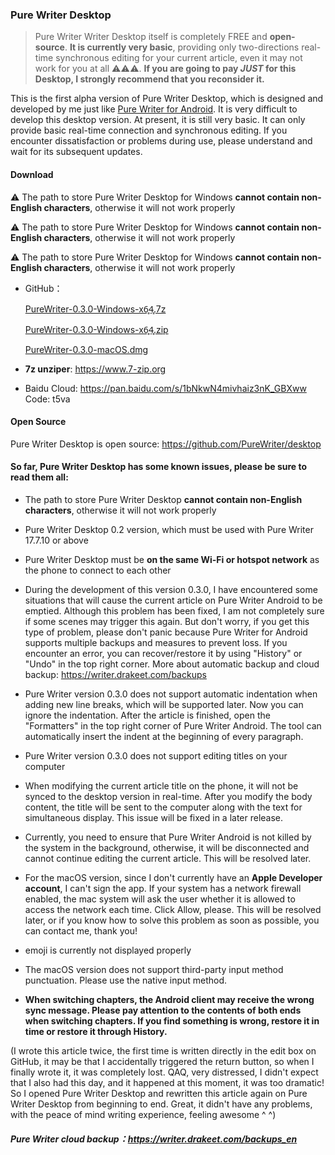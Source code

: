 ### Pure Writer Desktop



> Pure Writer Writer Desktop itself is completely FREE and **open-source**. **It is currently very basic**, providing only two-directions real-time synchronous editing for your current article, even it may not work for you at all ⚠️⚠️⚠️. **If you are going to pay _JUST_ for this Desktop, I strongly recommend that you reconsider it.**

This is the first alpha version of Pure Writer Desktop, which is designed and developed by me just like [Pure Writer for Android](https://writer.drakeet.com). It is very difficult to develop this desktop version. At present, it is still very basic. It can only provide basic real-time connection and synchronous editing. If you encounter dissatisfaction or problems during use, please understand and wait for its subsequent updates.

#### Download

⚠️ The path to store Pure Writer Desktop for Windows **cannot contain non-English characters**, otherwise it will not work properly

⚠️ The path to store Pure Writer Desktop for Windows **cannot contain non-English characters**, otherwise it will not work properly

⚠️ The path to store Pure Writer Desktop for Windows **cannot contain non-English characters**, otherwise it will not work properly

- GitHub：

  [PureWriter-0.3.0-Windows-x6̥4̥.7z](https://github.com/PureWriter/desktop/releases/download/0.3.0/PureWriter-0.3.0-Windows-x64.7z)

  [PureWriter-0.3.0-Windows-x6̥4̥.zip](https://github.com/PureWriter/desktop/releases/download/0.3.0/PureWriter-0.3.0-Windows-x64.zip)

  [PureWriter-0.3.0-macOS.dmg](https://github.com/PureWriter/desktop/releases/download/0.3.0/PureWriter-0.3.0-macOS.dmg)

- **7z unziper**: https://www.7-zip.org

- Baidu Cloud: https://pan.baidu.com/s/1bNkwN4mivhaiz3nK_GBXww Code: t5va

#### Open Source

Pure Writer Desktop is open source: https://github.com/PureWriter/desktop

#### So far, Pure Writer Desktop has some known issues, please be sure to read them all:

- The path to store Pure Writer Desktop **cannot contain non-English characters**, otherwise it will not work properly

- Pure Writer Desktop 0.2 version, which must be used with Pure Writer 17.7.10 or above

- Pure Writer Desktop must be **on the same Wi-Fi or hotspot network** as the phone to connect to each other

- During the development of this version 0.3.0, I have encountered some situations that will cause the current article on Pure Writer Android to be emptied. Although this problem has been fixed, I am not completely sure if some scenes may trigger this again. But don't worry, if you get this type of problem, please don't panic because Pure Writer for Android supports multiple backups and measures to prevent loss. If you encounter an error, you can recover/restore it by using "History" or "Undo" in the top right corner. More about automatic backup and cloud backup: https://writer.drakeet.com/backups

- Pure Writer version 0.3.0 does not support automatic indentation when adding new line breaks, which will be supported later. Now you can ignore the indentation. After the article is finished, open the "Formatters" in the top right corner of Pure Writer Android. The tool can automatically insert the indent at the beginning of every paragraph.

- Pure Writer version 0.3.0 does not support editing titles on your computer

- When modifying the current article title on the phone, it will not be synced to the desktop version in real-time. After you modify the body content, the title will be sent to the computer along with the text for simultaneous display. This issue will be fixed in a later release.

- Currently, you need to ensure that Pure Writer Android is not killed by the system in the background, otherwise, it will be disconnected and cannot continue editing the current article. This will be resolved later.

- For the macOS version, since I don't currently have an **Apple Developer account**, I can't sign the app. If your system has a network firewall enabled, the mac system will ask the user whether it is allowed to access the network each time. Click Allow, please. This will be resolved later, or if you know how to solve this problem as soon as possible, you can contact me, thank you!

- emoji is currently not displayed properly

- The macOS version does not support third-party input method punctuation. Please use the native input method.

- **When switching chapters, the Android client may receive the wrong sync message. Please pay attention to the contents of both ends when switching chapters. If you find something is wrong, restore it in time or restore it through History.**

(I wrote this article twice, the first time is written directly in the edit box on GitHub, it may be that I accidentally triggered the return button, so when I finally wrote it, it was completely lost. QAQ, very distressed, I didn't expect that I also had this day, and it happened at this moment, it was too dramatic! So I opened Pure Writer Desktop and rewritten this article again on Pure Writer Desktop from beginning to end. Great, it didn't have any problems, with the peace of mind writing experience, feeling awesome ^ ^)

##### Pure Writer cloud backup：https://writer.drakeet.com/backups_en

